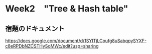 # Week2　"Tree & Hash table"
## 宿題のドキュメント
https://docs.google.com/document/d/1SYITjLCoufg8uSabqpySYXF-c8eRPDbNZCSTHySoMWc/edit?usp=sharing
